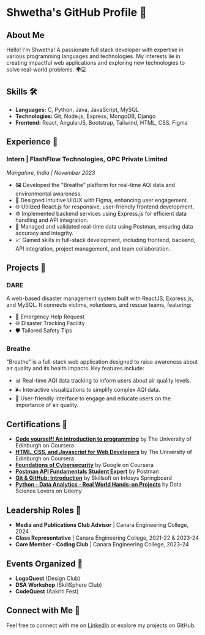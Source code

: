<!--## Hi there 👋

<!--
**shwetharavindrabaliga/shwetharavindrabaliga** is a ✨ _special_ ✨ repository because its `README.md` (this file) appears on your GitHub profile.

Here are some ideas to get you started:

- 🔭 I’m currently working on ...
- 🌱 I’m currently learning ...
- 👯 I’m looking to collaborate on ...
- 🤔 I’m looking for help with ...
- 💬 Ask me about ...
- 📫 How to reach me: ...
- 😄 Pronouns: ...
- ⚡ Fun fact: ...
-->
# Shwetha's GitHub Profile 🎉

## About Me

Hello! I'm Shwetha!
A passionate full stack developer with expertise in various programming languages and technologies. 
My interests lie in creating impactful web applications and exploring new technologies to solve real-world problems. 🌍💻

## Skills 🛠️

- **Languages:** C, Python, Java, JavaScript, MySQL
- **Technologies:** Git, Node.js, Express, MongoDB, Django
- **Frontend:** React, AngularJS, Bootstrap, Tailwind, HTML, CSS, Figma

## Experience 💼

### Intern | FlashFlow Technologies, OPC Private Limited
*Mangalore, India | November 2023*

- 🖼️ Developed the "Breathe" platform for real-time AQI data and environmental awareness.
- 🎨 Designed intuitive UI/UX with Figma, enhancing user engagement.
- 🌐 Utilized React.js for responsive, user-friendly frontend development.
- ⚙️ Implemented backend services using Express.js for efficient data handling and API integration.
- 🔧 Managed and validated real-time data using Postman, ensuring data accuracy and integrity.
- 📈 Gained skills in full-stack development, including frontend, backend, API integration, project management, and team collaboration.


## Projects 🚧

### DARE
A web-based disaster management system built with ReactJS, Express.js, and MySQL. It connects victims, volunteers, and rescue teams, featuring:
- 🚨 Emergency Help Request
- 🌐 Disaster Tracking Facility
- 🛡️ Tailored Safety Tips

### Breathe
"Breathe" is a full-stack web application designed to raise awareness about air quality and its health impacts. Key features include:
- 📊 Real-time AQI data tracking to inform users about air quality levels.
- 🌬️ Interactive visualizations to simplify complex AQI data.
- 📱 User-friendly interface to engage and educate users on the importance of air quality.

## Certifications 📜

- [**Code yourself! An introduction to programming**]([https://www.coursera.org/learn/code-yourself](https://www.coursera.org/account/accomplishments/verify/AMV6TRUNGMWB)) by The University of Edinburgh on Coursera
- [**HTML, CSS, and Javascript for Web Developers**]([https://www.coursera.org/learn/html-css-javascript-for-web-developers](https://www.coursera.org/account/accomplishments/verify/TRALCFEHG8JX)) by The University of Edinburgh on Coursera
- [**Foundations of Cybersecurity**]({https://www.coursera.org/account/accomplishments/verify/MZ7FJ444Q2FY) by Google on Coursera
- [**Postman API Fundamentals Student Expert**]([https://www.postman.com/student-programs/certification/](https://badgr.com/public/assertions/VeLuqF95RA6WIk9Gu3PWrA?identity__email=shwethabaliga333@gmail.com)) by Postman
- [**Git & GitHub: Introduction**]([https://www.skillsoft.com/courses/git-github-introduction](https://skillsoft.digitalbadges.skillsoft.com/25777c42-13f9-47f0-955a-9c90632b58b3#gs.b0w0rg)) by Skillsoft on Infosys Springboard
- [**Python - Data Analytics - Real World Hands-on Projects**]([https://www.udemy.com/course/python-data-analytics-real-world-hands-on-projects/](https://www.udemy.com/certificate/UC-bbee531a-44d2-4c98-a5b1-a9de7298943d/)) by Data Science Lovers on Udemy

## Leadership Roles 🌟

- **Media and Publications Club Advisor** | Canara Engineering College, 2024
- **Class Representative** | Canara Engineering College, 2021-22 & 2023-24
- **Core Member - Coding Club** | Canara Engineering College, 2023-24

## Events Organized 🎉

- **LogoQuest** (Design Club)
- **DSA Workshop** (SkillSphere Club)
- **CodeQuest** (Aakriti Fest)

## Connect with Me 🤝

Feel free to connect with me on [LinkedIn]([https://www.linkedin.com/in/your-linkedin-profile](https://www.linkedin.com/in/shwetha-ravindra-baliga-313095228)) or explore my projects on GitHub.

